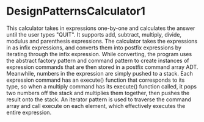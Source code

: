 # DesignPatternsCalculator1

This calculator takes in expressions one-by-one and calculates the answer until the user types "QUIT". It supports add, subtract, multiply, divide, modulus and parenthesis expressions. The calculator takes the expressions in as infix expressions, and converts them into postfix expressions by iterating through the infix expression. While converting, the program uses the abstract factory pattern and command pattern to create instances of expression commands that are then stored in a postfix command array ADT. Meanwhile, numbers in the expression are simply pushed to a stack. Each expression command has an execute() function that corresponds to its type, so when a multiply command has its execute() function called, it pops two numbers off the stack and multiplies them together, then pushes the result onto the stack. An iterator pattern is used to traverse the command array and call execute on each element, which effectively executes the entire expression.  

